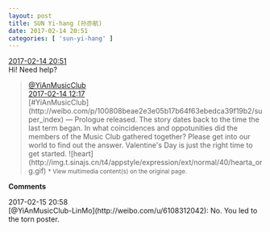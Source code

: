 ```yaml
---
layout: post
title: SUN Yi-hang (孙亦航)
date: 2017-02-14 20:51
categories: [ 'sun-yi-hang' ]
---
```


<div class="weibo-info">
  <a href="http://weibo.com/6108316220/EvxbwhC9y">2017-02-14 20:51</a>
</div>
Hi! Need help?

<!-- more -->

> <div class="weibo-post-name">
>   <a href="http://weibo.com/u/6094546964">@YiAnMusicClub</a>
> </div>
> <div class="weibo-info">
>   <a href="http://weibo.com/6094546964/EvtOT4vfV">2017-02-14 12:17</a>
> </div>  
> [#YiAnMusicClub](http://weibo.com/p/100808beae2e3e05b17b64f63ebedca39f19b2/super_index) — Prologue released. The story dates back to the time the last term began. In what coincidences and oppotunities did the members of the Music Club gathered together? Please get into our world to find out the answer. Valentine's Day is just the right time to get started. ![heart](http://img.t.sinajs.cn/t4/appstyle/expression/ext/normal/40/hearta_org.gif)  
> <small>* View multimedia content(s) on the original page.</small>

**Comments**

<div class="weibo-info">2017-02-15 20:58</div>
[@YiAnMusicClub-LinMo](http://weibo.com/u/6108312042): No. You led to the torn poster.
